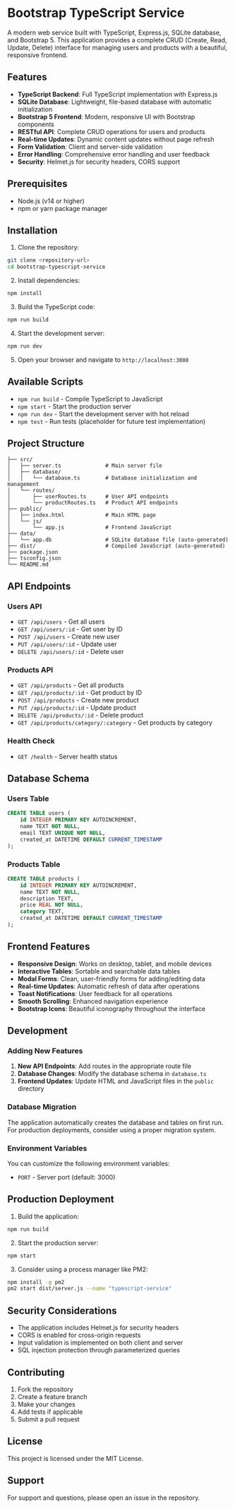 # Bootstrap TypeScript Service

A modern web service built with TypeScript, Express.js, SQLite database, and Bootstrap 5. This application provides a complete CRUD (Create, Read, Update, Delete) interface for managing users and products with a beautiful, responsive frontend.

## Features

- **TypeScript Backend**: Full TypeScript implementation with Express.js
- **SQLite Database**: Lightweight, file-based database with automatic initialization
- **Bootstrap 5 Frontend**: Modern, responsive UI with Bootstrap components
- **RESTful API**: Complete CRUD operations for users and products
- **Real-time Updates**: Dynamic content updates without page refresh
- **Form Validation**: Client and server-side validation
- **Error Handling**: Comprehensive error handling and user feedback
- **Security**: Helmet.js for security headers, CORS support

## Prerequisites

- Node.js (v14 or higher)
- npm or yarn package manager

## Installation

1. Clone the repository:
```bash
git clone <repository-url>
cd bootstrap-typescript-service
```

2. Install dependencies:
```bash
npm install
```

3. Build the TypeScript code:
```bash
npm run build
```

4. Start the development server:
```bash
npm run dev
```

5. Open your browser and navigate to `http://localhost:3000`

## Available Scripts

- `npm run build` - Compile TypeScript to JavaScript
- `npm start` - Start the production server
- `npm run dev` - Start the development server with hot reload
- `npm test` - Run tests (placeholder for future test implementation)

## Project Structure

```
├── src/
│   ├── server.ts              # Main server file
│   ├── database/
│   │   └── database.ts        # Database initialization and management
│   └── routes/
│       ├── userRoutes.ts      # User API endpoints
│       └── productRoutes.ts   # Product API endpoints
├── public/
│   ├── index.html             # Main HTML page
│   └── js/
│       └── app.js             # Frontend JavaScript
├── data/
│   └── app.db                 # SQLite database file (auto-generated)
├── dist/                      # Compiled JavaScript (auto-generated)
├── package.json
├── tsconfig.json
└── README.md
```

## API Endpoints

### Users API

- `GET /api/users` - Get all users
- `GET /api/users/:id` - Get user by ID
- `POST /api/users` - Create new user
- `PUT /api/users/:id` - Update user
- `DELETE /api/users/:id` - Delete user

### Products API

- `GET /api/products` - Get all products
- `GET /api/products/:id` - Get product by ID
- `POST /api/products` - Create new product
- `PUT /api/products/:id` - Update product
- `DELETE /api/products/:id` - Delete product
- `GET /api/products/category/:category` - Get products by category

### Health Check

- `GET /health` - Server health status

## Database Schema

### Users Table
```sql
CREATE TABLE users (
    id INTEGER PRIMARY KEY AUTOINCREMENT,
    name TEXT NOT NULL,
    email TEXT UNIQUE NOT NULL,
    created_at DATETIME DEFAULT CURRENT_TIMESTAMP
);
```

### Products Table
```sql
CREATE TABLE products (
    id INTEGER PRIMARY KEY AUTOINCREMENT,
    name TEXT NOT NULL,
    description TEXT,
    price REAL NOT NULL,
    category TEXT,
    created_at DATETIME DEFAULT CURRENT_TIMESTAMP
);
```

## Frontend Features

- **Responsive Design**: Works on desktop, tablet, and mobile devices
- **Interactive Tables**: Sortable and searchable data tables
- **Modal Forms**: Clean, user-friendly forms for adding/editing data
- **Real-time Updates**: Automatic refresh of data after operations
- **Toast Notifications**: User feedback for all operations
- **Smooth Scrolling**: Enhanced navigation experience
- **Bootstrap Icons**: Beautiful iconography throughout the interface

## Development

### Adding New Features

1. **New API Endpoints**: Add routes in the appropriate route file
2. **Database Changes**: Modify the database schema in `database.ts`
3. **Frontend Updates**: Update HTML and JavaScript files in the `public` directory

### Database Migration

The application automatically creates the database and tables on first run. For production deployments, consider using a proper migration system.

### Environment Variables

You can customize the following environment variables:
- `PORT` - Server port (default: 3000)

## Production Deployment

1. Build the application:
```bash
npm run build
```

2. Start the production server:
```bash
npm start
```

3. Consider using a process manager like PM2:
```bash
npm install -g pm2
pm2 start dist/server.js --name "typescript-service"
```

## Security Considerations

- The application includes Helmet.js for security headers
- CORS is enabled for cross-origin requests
- Input validation is implemented on both client and server
- SQL injection protection through parameterized queries

## Contributing

1. Fork the repository
2. Create a feature branch
3. Make your changes
4. Add tests if applicable
5. Submit a pull request

## License

This project is licensed under the MIT License.

## Support

For support and questions, please open an issue in the repository. 